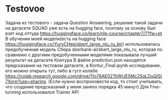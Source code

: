 # Testovoe
Задача из тестового - задача Question Answering, решение такой задачи на датасете SQUAD уже есть на hugging face, поэтому за основу был взят код оттуда https://huggingface.co/learn/nlp-course/chapter7/7?fw=pt
В обучении моей модели(есть на hugging face https://huggingface.co/YuryCHep/sbert_large_nlu_ru_ktr) использовалась предобученная модель Сбера sberbank-ai/sbert_large_nlu_ru, которая по сравнеию с другими предобученными моделями показывала лучший результат на датасете Контура
В файле prediction.json находятся предсказания на тестовом датасете, в Kontur_Final.ipynb исследование, его можно открыть тут, либо в гугл колабе https://colab.research.google.com/drive/11o78AE02TtjWUE5Mc2SqLDuQISI7Xorp?usp=sharing. (Если нужно воспроизвести код, то стоит учитывать, что создание предсказаний у меня заняло порядка 45 минут)
Для Fine-tunning использовался Trainer API
